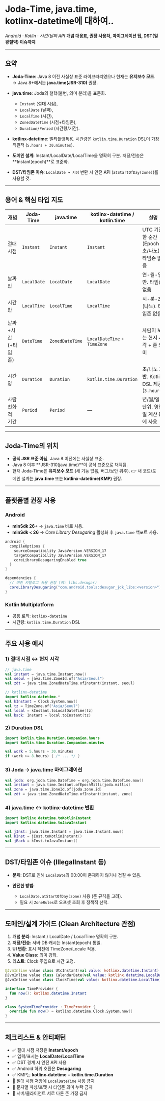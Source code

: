 #  Joda‑Time, java.time, kotlinx‑datetime에 대하여..

*Android · Kotlin · 시간/날짜 API*
**개념 대응표, 권장 사용처, 마이그레이션 팁, DST(일광절약) 이슈까지**

---

## 요약

* **Joda-Time**: Java 8 이전 사실상 표준 라이브러리였으나 현재는 **유지보수 모드**. → Java 8+에서는 **java.time(JSR-310)** 권장.
* **java.time**: Joda의 철학(불변, 의미 분리)을 표준화.

  * `Instant` (절대 시점),
  * `LocalDate` (날짜),
  * `LocalTime` (시간),
  * `ZonedDateTime` (시점+타임존),
  * `Duration/Period` (시간량/기간).
* **kotlinx-datetime**: 멀티플랫폼용. 시간량은 `kotlin.time.Duration` DSL이 가장 직관적 (`5.hours + 30.minutes`).
* **도메인 설계**: Instant/LocalDate/LocalTime을 명확히 구분. 저장/전송은 \*\*Instant(epoch)\*\*로 표준화.
* **DST/타임존 이슈**: `LocalDate → 시점` 변환 시 안전 API (`atStartOfDay(zone)`)를 사용할 것.

---

## 용어 & 핵심 타입 지도

| 개념          | Joda-Time   | java.time       | kotlinx-datetime / kotlin.time | 설명                                 |
| ----------- | ----------- | --------------- | ------------------------------ | ---------------------------------- |
| 절대 시점       | `Instant`   | `Instant`       | `Instant`                      | UTC 기준 한 순간(Epoch 초/나노). 타임존 없음    |
| 날짜만         | `LocalDate` | `LocalDate`     | `LocalDate`                    | 연-월-일만. 타임존 없음                     |
| 시간만         | `LocalTime` | `LocalTime`     | `LocalTime`                    | 시-분-초(나노). 타임존 없음                  |
| 날짜+시간(+타임존) | `DateTime`  | `ZonedDateTime` | `LocalDateTime` + `TimeZone`   | 사람이 보는 현지 시각 + 존 의미                |
| 시간 양        | `Duration`  | `Duration`      | `kotlin.time.Duration`         | 초/나노 기반. Kotlin DSL 제공 (`3.hours`) |
| 사람 친화적 기간   | `Period`    | `Period`        | —                              | 년/월/일 단위. 영업일 계산 등에 사용             |

---

## Joda-Time의 위치

* **공식 JSR 표준 아님**, Java 8 이전에는 사실상 표준.
* Java 8 이후 \*\*JSR-310(java.time)\*\*이 공식 표준으로 채택됨.
* 현재 Joda-Time은 **유지보수 모드** (새 기능 없음, 버그/보안 위주).
  👉 새 코드/도메인 설계는 **java.time** 또는 **kotlinx-datetime(KMP)** 권장.

---

## 플랫폼별 권장 사용

### Android

* **minSdk 26+** → `java.time` 바로 사용.
* **minSdk < 26** → *Core Library Desugaring* 활성화 후 `java.time` 백포트 사용.

```groovy
android {
  compileOptions {
    sourceCompatibility JavaVersion.VERSION_17
    targetCompatibility JavaVersion.VERSION_17
    coreLibraryDesugaringEnabled true
  }
}

dependencies {
  // 버전 카탈로그 사용 권장 (예: libs.desugar)
  coreLibraryDesugaring("com.android.tools:desugar_jdk_libs:<version>")
}
```

### Kotlin Multiplatform

* 공용 로직: `kotlinx-datetime`
* 시간량: `kotlin.time.Duration` DSL

---

## 주요 사용 예시

### 1) 절대 시점 ↔ 현지 시각

```kotlin
// java.time
val instant = java.time.Instant.now()
val seoul = java.time.ZoneId.of("Asia/Seoul")
val zdt = java.time.ZonedDateTime.ofInstant(instant, seoul)

// kotlinx-datetime
import kotlinx.datetime.*
val kInstant = Clock.System.now()
val tz = TimeZone.of("Asia/Seoul")
val local = kInstant.toLocalDateTime(tz)
val back: Instant = local.toInstant(tz)
```

### 2) Duration DSL

```kotlin
import kotlin.time.Duration.Companion.hours
import kotlin.time.Duration.Companion.minutes

val work = 5.hours + 30.minutes
if (work >= 8.hours) { /* ... */ }
```

### 3) Joda → java.time 마이그레이션

```kotlin
val joda: org.joda.time.DateTime = org.joda.time.DateTime.now()
val instant = java.time.Instant.ofEpochMilli(joda.millis)
val zone = java.time.ZoneId.of(joda.zone.id)
val zdt = java.time.ZonedDateTime.ofInstant(instant, zone)
```

### 4) java.time ↔ kotlinx-datetime 변환

```kotlin
import kotlinx.datetime.toKotlinInstant
import kotlinx.datetime.toJavaInstant

val jInst: java.time.Instant = java.time.Instant.now()
val kInst = jInst.toKotlinInstant()
val jBack = kInst.toJavaInstant()
```

---

## DST/타임존 이슈 (IllegalInstant 등)

* **문제**: DST로 인해 `LocalDate`의 00:00이 존재하지 않거나 겹칠 수 있음.
* **안전한 방법**:

  * `LocalDate.atStartOfDay(zone)` 사용 (존 규칙을 고려).
  * 필요 시 `ZoneRules`로 오프셋 조회 후 정책적 선택.

---

## 도메인/설계 가이드 (Clean Architecture 관점)

1. **개념 분리**: Instant / LocalDate / LocalTime 명확히 구분.
2. **저장/전송**: 서버·DB·캐시는 Instant(epoch) 통일.
3. **UI 변환**: 표시 직전에 TimeZone/Locale 적용.
4. **Value Class**: 의미 강화.
5. **테스트**: Clock 주입으로 시간 고정.

```kotlin
@JvmInline value class UtcInstant(val value: kotlinx.datetime.Instant)
@JvmInline value class CalendarDate(val value: kotlinx.datetime.LocalDate)
@JvmInline value class ClockTime(val value: kotlinx.datetime.LocalTime)

interface TimeProvider {
  fun now(): kotlinx.datetime.Instant
}

class SystemTimeProvider : TimeProvider {
  override fun now() = kotlinx.datetime.Clock.System.now()
}
```

---

## 체크리스트 & 안티패턴

* ✅ 절대 시점 저장은 **Instant/epoch**
* ✅ 입력/표시는 **LocalDate/LocalTime**
* ✅ DST 경계 시 안전 API 사용
* ✅ Android 하위 호환은 **Desugaring**
* ✅ KMP는 **kotlinx-datetime + kotlin.time.Duration**
* 🚫 절대 시점 저장에 `LocalDateTime` 사용 금지
* 🚫 문자열 파싱/포맷 시 타임존 의미 누락 금지
* 🚫 서버/클라이언트 서로 다른 존 가정 금지

